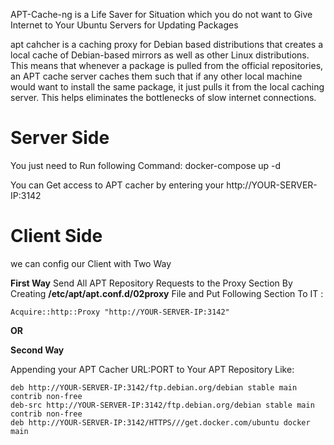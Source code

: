 

APT-Cache-ng is a Life Saver for Situation which you do not want to Give Internet to Your Ubuntu Servers for Updating Packages

apt cahcher is a caching proxy for Debian based distributions that creates a local cache of Debian-based mirrors as well as other Linux distributions. This means that whenever a package is pulled from the official repositories, an APT cache server caches them such that if any other local machine would want to install the same package, it just pulls it from the local caching server. This helps eliminates the bottlenecks of slow internet connections.

Server Side 
========================
You just need to Run following Command:
docker-compose up -d

You can Get access to APT   cacher by entering your http://YOUR-SERVER-IP:3142

Client Side 
=========================
we can config our Client with Two Way 

**First Way**
Send All APT Repository Requests to the Proxy Section By Creating **/etc/apt/apt.conf.d/02proxy** File  and Put Following Section To IT :
```
Acquire::http::Proxy "http://YOUR-SERVER-IP:3142"
```
**OR**

**Second Way**

Appending your APT Cacher URL:PORT to Your APT Repository Like:
```
deb http://YOUR-SERVER-IP:3142/ftp.debian.org/debian stable main contrib non-free
deb-src http://YOUR-SERVER-IP:3142/ftp.debian.org/debian stable main contrib non-free
deb http://YOUR-SERVER-IP:3142/HTTPS///get.docker.com/ubuntu docker main

```
